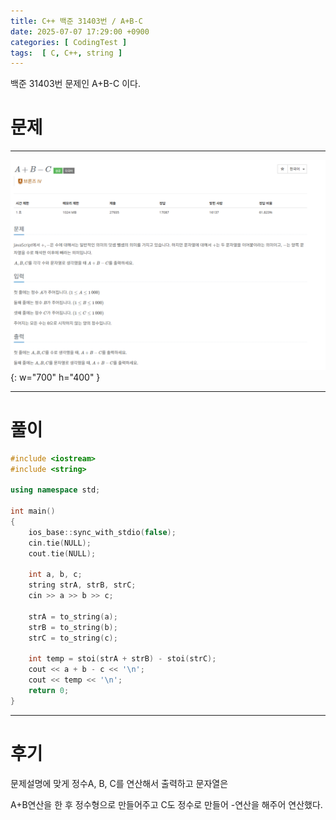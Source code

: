 ```yaml
---
title: C++ 백준 31403번 / A+B-C
date: 2025-07-07 17:29:00 +0900
categories: [ CodingTest ]  
tags:  [ C, C++, string ]
---
```


백준 31403번 문제인 A+B-C 이다.

# 문제   
---------------------------------------

![Desktop View](/assets/img/A+B-C.png){: w="700" h="400" }

---------------------------------------

# 풀이

```c++
#include <iostream>
#include <string>

using namespace std;

int main()
{
    ios_base::sync_with_stdio(false);
    cin.tie(NULL);
    cout.tie(NULL);
    
    int a, b, c;
    string strA, strB, strC;
    cin >> a >> b >> c;
    
    strA = to_string(a);
    strB = to_string(b);
    strC = to_string(c);
    
    int temp = stoi(strA + strB) - stoi(strC);
    cout << a + b - c << '\n';
    cout << temp << '\n';
    return 0;
}
```
---------------------------------------

# 후기

문제설명에 맞게 정수A, B, C를 연산해서 출력하고 문자열은

A+B연산을 한 후 정수형으로 만들어주고 C도 정수로 만들어 -연산을 해주어 연산했다.
